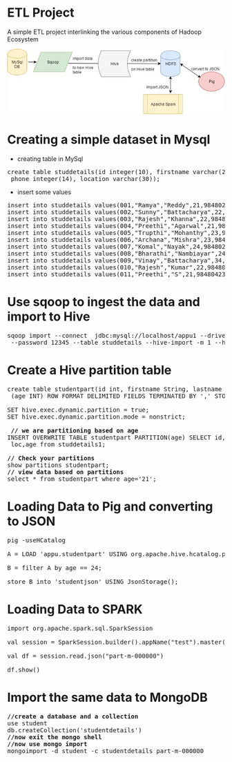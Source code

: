 # ETL Project

A simple ETL project interlinking the various components of Hadoop Ecosystem

<img src="ETL.jpg" alt="hi" class="inline"/>

# Creating a simple dataset in Mysql
<ul><li>creating table in MySql</li></ul>
<pre>create table studdetails(id integer(10), firstname varchar(20), lastname varchar(30), age integer(10), <br> phone integer(14), location varchar(30));</pre>
<ul><li>insert some values</li></ul>
<pre>insert into studdetails values(001,"Ramya","Reddy",21,9848022337,"Hyderabad");
insert into studdetails values(002,"Sunny","Battacharya",22,9848022338,"Kolkata");
insert into studdetails values(003,"Rajesh","Khanna",22,9848022339,"Delhi");
insert into studdetails values(004,"Preethi","Agarwal",21,9848022330,"Pune");
insert into studdetails values(005,"Trupthi","Mohanthy",23,9848022336,"Bhuwaneshwar");
insert into studdetails values(006,"Archana","Mishra",23,9848022335,"Chennai");
insert into studdetails values(007,"Komal","Nayak",24,9848022334,"trivendram");
insert into studdetails values(008,"Bharathi","Nambiayar",24,9848022333,"Chennai");
insert into studdetails values(009,"Vinay","Battacharya",34,984807898,"Kolkata");
insert into studdetails values(010,"Rajesh","Kumar",22,9848022339,"Delhi");
insert into studdetails values(011,"Preethi","S",21,9848042330,"Pune");</pre>

# Use sqoop to ingest the data and import to Hive
<pre>
sqoop import --connect  jdbc:mysql://localhost/appu1 --driver com.mysql.jdbc.Driver --username user <br> --password 12345 --table studdetails --hive-import -m 1 --hive-table appu.studdetails1 </pre>

# Create a Hive partition table

<pre>
create table studentpart(id int, firstname String, lastname String, phone bigint, loc String) PARTITIONED BY <br> (age INT) ROW FORMAT DELIMITED FIELDS TERMINATED BY ',' STORED AS TEXTFILE

SET hive.exec.dynamic.partition = true;
SET hive.exec.dynamic.partition.mode = nonstrict;

<b> // we are partitioning based on age</b>
INSERT OVERWRITE TABLE studentpart PARTITION(age) SELECT id,firstname,lastname,phone, <br> loc,age from studdetails1;

<b>// Check your partitions</b>
show partitions studentpart;
<b>// view data based on partitions</b>
select * from studentpart where age='21'; </pre>

# Loading Data to Pig and converting to JSON
<pre>
pig -useHCatalog

A = LOAD 'appu.studentpart' USING org.apache.hive.hcatalog.pig.HCatLoader(); 

B = filter A by age == 24;

store B into 'studentjson' USING JsonStorage();</pre>

# Loading Data to SPARK
<pre>
import org.apache.spark.sql.SparkSession

val session = SparkSession.builder().appName("test").master("local").getOrCreate()

val df = session.read.json("part-m-000000")

df.show() </pre>

# Import the same data to MongoDB
<pre>
<b>//create a database and a collection</b>
use student
db.createCollection('studentdetails')
<b>//now exit the mongo shell</b>
<b>//now use mongo import</b>
mongoimport -d student -c studentdetails part-m-000000
</pre>